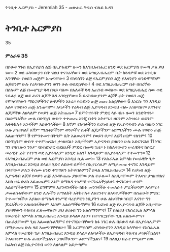﻿
 ትንቢተ ኤርምያስ - Jeremiah 35 - መጽሐፍ ቅዱስ ብሉይ ኪዳን
# ትንቢተ ኤርምያስ
35
### ምዕራፍ 35
 በይሁዳ ንጉስ በኢዮስያስ ልጅ በኢዮአቄም ዘመን ከእግዚአብሔር ዘንድ ወደ ኤርምያስ የመጣ ቃል ይህ ነው።
2  ወደ ሬካባውያን ቤት ሄደህ ተናገራቸው፥ ወደ እግዚአብሔርም ቤት ከጓዳዎቹ ወደ አንዲቱ አግባቸው የወይን ጠጅም አጠጣቸው።
3  የከባስንን ልጅ የኤርምያስን ልጅ ያእዛንያን ወንድሞቹንም ልጆቹንም ሁሉ የሬካባውያንን ወገን ሁሉ ወሰድኋቸው፤
4  ወደ እግዚአብሔርም ቤት በበረኛው በሰሎም ልጅ በመዕሤያ ጓዳ በላይ ባለው በአለቆች ጓዳ አጠገብ ወዳለው ወደ እግዚአብሔር ሰው ወደ ጌዴልያ ልጅ ወደ ሐናን ልጆች ጓዳ አገባኋቸው።
5  በሬካባውያንም ልጆች ፊት የወይን ጠጅ የሞላባቸውን ማድጋዎችንና ጽዋዎችን አኑሬ። የወይኑን ጠጅ ጠጡ አልኋቸው።
6  እነርሱ ግን እንዲህ አሉ። የወይኑን ጠጅ አንጠጣም፥ አባታችን የሬካብ ልጅ ኢዮናዳብ እንዲህ ብሎ አዝዞናልና። እናንተና ልጆቻችሁ ለዘላለም የወይን ጠጅ አትጠጡ።
7  በምትኖሩባት ምድር ላይ ብዙ ዘመን እንድትኖሩ፥ በዕድሜአችሁ ሙሉ በድንኳን ውስጥ ተቀመጡ እንጂ ቤትን አትሥሩ፥ ዘርንም አትዝሩ፥ ወይንም አትትከሉ፥ አንዳችም አይሁንላችሁ።
8  እኛም የአባታችንን የሬካብ ልጅ የኢዮናዳብን ቃል ባዘዘን ነገር ሁሉ ታዝዘናል፤ እኛም ሚስቶቻችንም ወንዶችና ሴቶች ልጆቻችንም ዕድሜአችንን ሙሉ የወይን ጠጅ አልጠጣንም፤
9  የምንቀመጥበትንም ቤት አልሠራንም፤ የወይን ቦታና እርሻ ዘርም የለንም፤
10  በድንኳንም ውስጥ ተቀምጠናል፥ ታዝዘናል፥ አባታችንም ኢዮናዳብ ያዘዘንን ሁሉ አድርገናል።
11  ነገር ግን የባቢሎን ንጉሥ ናቡከደነፆር ወደዚህች ምድር በመጣ ጊዜ። ኑ ከከለዳውያን ሠራዊትና ከሶርያ ሠራዊት ፊት የተነሣ ወደ ኢየሩሳሌም እንሂድ አልን፤ እንዲሁም በኢየሩሳሌም ተቀመጥን።
12  የእግዚአብሔርም ቃል ወደ ኤርምያስ እንዲህ ሲል መጣ።
13  የእስራኤል አምላክ የሠራዊት ጌታ እግዚአብሔር እንዲህ ይላል። ሂድና ለይሁዳ ሰዎችና በኢየሩሳሌም ለሚቀመጡ ተናገር እንዲህም በላቸው። ቃሌን ትሰሙ ዘንድ ተግሣጽን አትቀበሉምን? ይላል እግዚአብሔር።
14  የሬካብ ልጅ ኢዮናዳብ ልጆቹ የወይን ጠጅ እንዳይጠጡ ያዘዛቸው ቃል ተፈጸመ፤ ለአባታቸውም ትእዛዝ ታዝዘዋልና እስከ ዛሬ ድረስ አይጠጡም፤ እኔም በማለዳ ተነሥቼ ተናግሬአችኋለሁ፤ ተናገርሁ፥ ሆኖም አልሰማችሁኝም።
15  ደግሞም። እያንዳንዳችሁ ከክፉ መንገዳችሁ ተመለሱ፥ ሥራችሁንም አሳምሩ፥ ታመልኩአቸውም ዘንድ ሌሎችን አማልክት አትከተሉ፥ ለእናንተና ለአባቶቻችሁም በሰጠሁት ምድር ትቀመጣላችሁ እያልሁ በማለዳ ተነሥቼ ባሪያዎቼን ነቢያትን ሁሉ ልኬባችሁ ነበር፤ እናንተ ግን ጆሬአችሁን አላዘነበላችሁም እኔንም አልሰማችሁኝም።
16  የሬካብ ልጅ የኢዮናዳብ ልጆች አባታቸው ያዘዛቸውን ትእዛዝ ፈጽመዋልና፥ ይህ ሕዝብ ግን አልሰማኝምና፤
17  ስለዚህ የእስራኤል አምላክ የሠራዊት አምላክ እግዚአብሔር እንዲህ ይላል። እነሆ፥ በተናገርኋቸው ጊዜ አልሰሙምና፥ በጠራኋቸውም ጊዜ አልመለሱልኝምና የተናገርሁባቸውን ክፉ ነገር ሁሉ በይሁዳ ላይ በኢየሩሳሌምም በሚቀመጡ ሁሉ ላይ አመጣባቸዋለሁ።
18  ኤርምያስም ሬካባውያንን እንዲህ አላቸው። የእስራኤል አምላክ የሠራዊት ጌታ እግዚአብሔር እንዲህ ይላል። ለአባታችሁ ለኢዮናዳብ ትእዛዝ ታዝዛችኋልና፥ ትእዛዙንም ሁሉ ጠብቃችኋልና፥ ያዘዛችሁንም ፈጽማችኋልና፤
19  ስለዚህ በፊቴ የሚቆም ሰው ከሬካብ ልጅ ከኢዮናዳብ ወገን ለዘላለም አይታጣም። 
